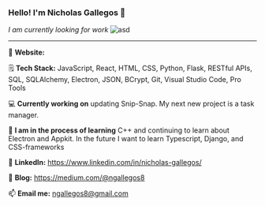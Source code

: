 ### Hello! I'm Nicholas Gallegos 👋
_I am currently looking for work_
![asd](https://github.com/ngallegos8/ngallegos8/assets/152644226/7821b33f-3746-4beb-be1f-da66cc2f39f0)
___





🔗 **Website:** 

🗒️ **Tech Stack:** JavaScript, React, HTML, CSS, Python, Flask, RESTful APIs, SQL, SQLAlchemy, Electron, JSON, BCrypt, Git, Visual Studio Code, Pro Tools

💻 **Currently working on** updating Snip-Snap. My next new project is a task manager.

🧠 **I am in the process of learning** C++ and continuing to learn about Electron and Appkit. In the future I want to learn Typescript, Django, and CSS-frameworks

👤 **LinkedIn:** https://www.linkedin.com/in/nicholas-gallegos/

📘 **Blog:** https://medium.com/@ngallegos8

📫 **Email me:** ngallegos8@gmail.com









<!--
**ngallegos8/ngallegos8** is a ✨ _special_ ✨ repository because its `README.md` (this file) appears on your GitHub profile.

Here are some ideas to get you started:

- 🔭 I’m currently working on ...
- 🌱 I’m currently learning ...
- 👯 I’m looking to collaborate on ...
- 🤔 I’m looking for help with ...
- 💬 Ask me about ...
- 📫 How to reach me: ...
- 😄 Pronouns: ...
- ⚡ Fun fact: ...
-->
